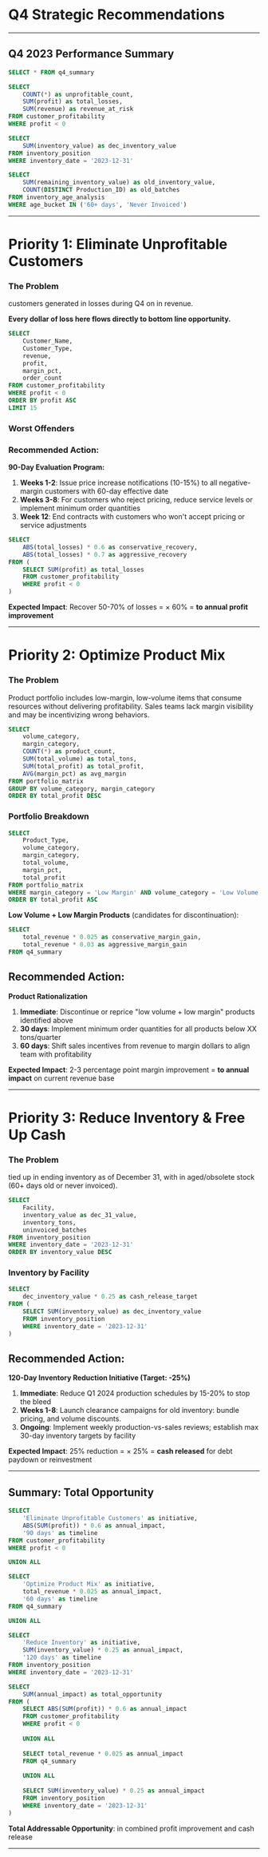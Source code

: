 

# Q4 Strategic Recommendations

------

## Q4 2023 Performance Summary
```sql q4_metrics
SELECT * FROM q4_summary
```

<BigValue 
    data={q4_metrics} 
    value=total_revenue
    fmt='$#,##0'
    title="Total Revenue"
/>

<BigValue 
    data={q4_metrics} 
    value=total_profit
    fmt='$#,##0'
    title="Total Profit"
/>

<BigValue 
    data={q4_metrics} 
    value=margin_pct
    fmt='#,##0.0"%"'
    title="Gross Margin %"
/>

```sql unprofitable_impact
SELECT 
    COUNT(*) as unprofitable_count,
    SUM(profit) as total_losses,
    SUM(revenue) as revenue_at_risk
FROM customer_profitability
WHERE profit < 0
```

```sql inventory_opportunity
SELECT 
    SUM(inventory_value) as dec_inventory_value
FROM inventory_position
WHERE inventory_date = '2023-12-31'
```

```sql aged_inventory_risk
SELECT 
    SUM(remaining_inventory_value) as old_inventory_value,
    COUNT(DISTINCT Production_ID) as old_batches
FROM inventory_age_analysis
WHERE age_bucket IN ('60+ days', 'Never Invoiced')
```

---

# Priority 1: Eliminate Unprofitable Customers

### The Problem

<Value data={unprofitable_impact} column=unprofitable_count/> customers generated <Value data={unprofitable_impact} column=total_losses fmt='$#,##0'/> in losses during Q4 on <Value data={unprofitable_impact} column=revenue_at_risk fmt='$#,##0'/> in revenue. 

**Every dollar of loss here flows directly to bottom line opportunity.**

```sql unprofitable_detail
SELECT 
    Customer_Name,
    Customer_Type,
    revenue,
    profit,
    margin_pct,
    order_count
FROM customer_profitability
WHERE profit < 0
ORDER BY profit ASC
LIMIT 15
```

### Worst Offenders

<DataTable data={unprofitable_detail} rows=10>
    <Column id=Customer_Name title="Customer"/>
    <Column id=Customer_Type title="Type"/>
    <Column id=revenue title="Revenue" fmt='$#,##0'/>
    <Column id=profit title="Loss" fmt='$#,##0' contentType=colorscale scaleColor=red/>
    <Column id=margin_pct title="Margin %" fmt='#0.1"%"'/>
    <Column id=order_count title="Orders" fmt='#,##0'/>
</DataTable>
<Alert status="warning">

### Recommended Action:

**90-Day Evaluation Program:**
1. **Weeks 1-2**: Issue price increase notifications (10-15%) to all negative-margin customers with 60-day effective date
2. **Weeks 3-8**: For customers who reject pricing, reduce service levels or implement minimum order quantities
3. **Week 12**: End contracts with customers who won't accept pricing or service adjustments

</Alert>

```sql customer_opportunity
SELECT 
    ABS(total_losses) * 0.6 as conservative_recovery,
    ABS(total_losses) * 0.7 as aggressive_recovery
FROM (
    SELECT SUM(profit) as total_losses
    FROM customer_profitability
    WHERE profit < 0
)
```

**Expected Impact**: Recover 50-70% of losses = <Value data={unprofitable_impact} column=total_losses fmt='$#,##0'/> × 60% = **<Value data={customer_opportunity} column=conservative_recovery fmt='$#,##0'/> to <Value data={customer_opportunity} column=aggressive_recovery fmt='$#,##0'/> annual profit improvement**

---

# Priority 2: Optimize Product Mix

### The Problem

Product portfolio includes low-margin, low-volume items that consume resources without delivering profitability. Sales teams lack margin visibility and may be incentivizing wrong behaviors.

```sql portfolio_opportunities
SELECT 
    volume_category,
    margin_category,
    COUNT(*) as product_count,
    SUM(total_volume) as total_tons,
    SUM(total_profit) as total_profit,
    AVG(margin_pct) as avg_margin
FROM portfolio_matrix
GROUP BY volume_category, margin_category
ORDER BY total_profit DESC
```

### Portfolio Breakdown

<DataTable data={portfolio_opportunities}>
    <Column id=volume_category title="Volume"/>
    <Column id=margin_category title="Margin"/>
    <Column id=product_count title="Products" fmt='#,##0'/>
    <Column id=total_tons title="Total Tons" fmt='#,##0'/>
    <Column id=total_profit title="Total Profit" fmt='$#,##0' contentType=colorscale/>
    <Column id=avg_margin title="Avg Margin %" fmt='#0.1"%"'/>
</DataTable>

```sql low_performers
SELECT 
    Product_Type,
    volume_category,
    margin_category,
    total_volume,
    margin_pct,
    total_profit
FROM portfolio_matrix
WHERE margin_category = 'Low Margin' AND volume_category = 'Low Volume'
ORDER BY total_profit ASC
```

**Low Volume + Low Margin Products** (candidates for discontinuation):

<DataTable data={low_performers} rows=8>
    <Column id=Product_Type title="Product"/>
    <Column id=total_volume title="Volume" fmt='#,##0'/>
    <Column id=margin_pct title="Margin %" fmt='#0.1"%"' contentType=colorscale scaleColor=red/>
    <Column id=total_profit title="Profit" fmt='$#,##0'/>
</DataTable>

```sql product_opportunity
SELECT 
    total_revenue * 0.025 as conservative_margin_gain,
    total_revenue * 0.03 as aggressive_margin_gain
FROM q4_summary
```
<Alert status="warning">


## Recommended Action:

**Product Rationalization**
1. **Immediate**: Discontinue or reprice "low volume + low margin" products identified above
2. **30 days**: Implement minimum order quantities for all products below XX tons/quarter
3. **60 days**: Shift sales incentives from revenue to margin dollars to align team with profitability

</Alert>

**Expected Impact**: 2-3 percentage point margin improvement = **<Value data={product_opportunity} column=conservative_margin_gain fmt='$#,##0'/> to <Value data={product_opportunity} column=aggressive_margin_gain fmt='$#,##0'/> annual impact** on current revenue base

---

# Priority 3: Reduce Inventory & Free Up Cash

### The Problem

<Value data={inventory_opportunity} column=dec_inventory_value fmt='$#,##0'/> tied up in ending inventory as of December 31, with <Value data={aged_inventory_risk} column=old_inventory_value fmt='$#,##0'/> in aged/obsolete stock (60+ days old or never invoiced). 

```sql inventory_by_facility
SELECT 
    Facility,
    inventory_value as dec_31_value,
    inventory_tons,
    uninvoiced_batches
FROM inventory_position
WHERE inventory_date = '2023-12-31'
ORDER BY inventory_value DESC
```

### Inventory by Facility

<BarChart
    data={inventory_by_facility}
    x=Facility
    y=dec_31_value
    title="December 31 Inventory Value"
    yFmt='$#,##0'
    swapXY=true
/>

<DataTable data={inventory_by_facility}>
    <Column id=Facility title="Facility"/>
    <Column id=dec_31_value title="Inventory Value" fmt='$#,##0' contentType=colorscale scaleColor=orange/>
    <Column id=inventory_tons title="Tons" fmt='#,##0'/>
    <Column id=uninvoiced_batches title="Batches" fmt='#,##0'/>
</DataTable>

```sql inventory_reduction_opportunity
SELECT 
    dec_inventory_value * 0.25 as cash_release_target
FROM (
    SELECT SUM(inventory_value) as dec_inventory_value
    FROM inventory_position
    WHERE inventory_date = '2023-12-31'
)
```
<Alert status="warning">

## Recommended Action:

**120-Day Inventory Reduction Initiative (Target: -25%)**
1. **Immediate**: Reduce Q1 2024 production schedules by 15-20% to stop the bleed
2. **Weeks 1-8**: Launch clearance campaigns for old  inventory: bundle pricing, and volume discounts.
3. **Ongoing**: Implement weekly production-vs-sales reviews; establish max 30-day inventory targets by facility

</Alert>

**Expected Impact**: 25% reduction = <Value data={inventory_opportunity} column=dec_inventory_value fmt='$#,##0'/> × 25% = **<Value data={inventory_reduction_opportunity} column=cash_release_target fmt='$#,##0'/> cash released** for debt paydown or reinvestment

---




## Summary: Total Opportunity

```sql opportunity_summary
SELECT 
    'Eliminate Unprofitable Customers' as initiative,
    ABS(SUM(profit)) * 0.6 as annual_impact,
    '90 days' as timeline
FROM customer_profitability
WHERE profit < 0

UNION ALL

SELECT 
    'Optimize Product Mix' as initiative,
    total_revenue * 0.025 as annual_impact,
    '60 days' as timeline
FROM q4_summary

UNION ALL

SELECT 
    'Reduce Inventory' as initiative,
    SUM(inventory_value) * 0.25 as annual_impact,
    '120 days' as timeline
FROM inventory_position
WHERE inventory_date = '2023-12-31'

```

<DataTable data={opportunity_summary}>
    <Column id=initiative title="Initiative"/>
    <Column id=annual_impact title="Annual Impact" fmt='$#,##0' contentType=colorscale scaleColor=green/>
    <Column id=timeline title="Timeline"/>
</DataTable>

```sql total_impact
SELECT 
    SUM(annual_impact) as total_opportunity
FROM (
    SELECT ABS(SUM(profit)) * 0.6 as annual_impact
    FROM customer_profitability
    WHERE profit < 0
    
    UNION ALL
    
    SELECT total_revenue * 0.025 as annual_impact
    FROM q4_summary
    
    UNION ALL
    
    SELECT SUM(inventory_value) * 0.25 as annual_impact
    FROM inventory_position
    WHERE inventory_date = '2023-12-31'
)
```

**Total Addressable Opportunity**: **<Value data={total_impact} column=total_opportunity fmt='$#,##0'/>** in combined profit improvement and cash release


---

